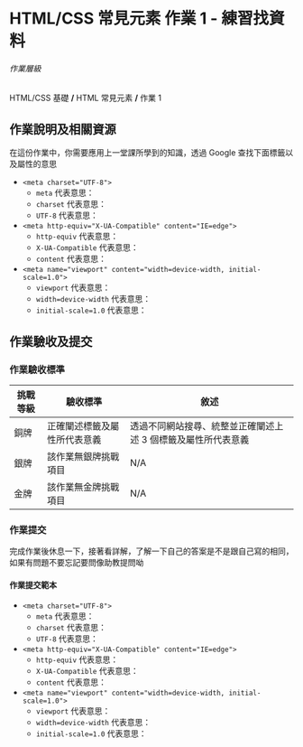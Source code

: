 # HTML/CSS 常見元素 作業 1 - 練習找資料

###### 作業層級

HTML/CSS 基礎 **/** HTML 常見元素 **/** 作業 1

## 作業說明及相關資源

在這份作業中，你需要應用上一堂課所學到的知識，透過 Google 查找下面標籤以及屬性的意思

- `<meta charset="UTF-8">`
  - `meta` 代表意思：
  - `charset` 代表意思：
  - `UTF-8` 代表意思：
- `<meta http-equiv="X-UA-Compatible" content="IE=edge">`
  - `http-equiv` 代表意思：
  - `X-UA-Compatible` 代表意思：
  - `content` 代表意思：
- `<meta name="viewport" content="width=device-width, initial-scale=1.0">`
  - `viewport` 代表意思：
  - `width=device-width` 代表意思：
  - `initial-scale=1.0` 代表意思：

## 作業驗收及提交

### 作業驗收標準

| 挑戰等級 | 驗收標準                     | 敘述                                                          |
| -------- | ---------------------------- | ------------------------------------------------------------- |
| 銅牌     | 正確闡述標籤及屬性所代表意義 | 透過不同網站搜尋、統整並正確闡述上述 3 個標籤及屬性所代表意義 |
| 銀牌     | 該作業無銀牌挑戰項目         | N/A                                                           |
| 金牌     | 該作業無金牌挑戰項目         | N/A                                                           |

### 作業提交

完成作業後休息一下，接著看詳解，了解一下自己的答案是不是跟自己寫的相同，如果有問題不要忘記要問像助教提問呦

#### 作業提交範本

- `<meta charset="UTF-8">`
  - `meta` 代表意思：
  - `charset` 代表意思：
  - `UTF-8` 代表意思：
- `<meta http-equiv="X-UA-Compatible" content="IE=edge">`
  - `http-equiv` 代表意思：
  - `X-UA-Compatible` 代表意思：
  - `content` 代表意思：
- `<meta name="viewport" content="width=device-width, initial-scale=1.0">`
  - `viewport` 代表意思：
  - `width=device-width` 代表意思：
  - `initial-scale=1.0` 代表意思：
